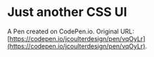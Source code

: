 # Just another CSS UI

A Pen created on CodePen.io. Original URL: [https://codepen.io/jcoulterdesign/pen/vqOyLr](https://codepen.io/jcoulterdesign/pen/vqOyLr).


